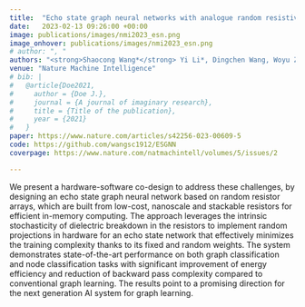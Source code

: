 ```yaml
---
title:  "Echo state graph neural networks with analogue random resistive memory arrays"
date:   2023-02-13 09:26:00 +00:00
image: publications/images/nmi2023_esn.png
image_onhover: publications/images/nmi2023_esn.png
# author: ", "
authors: "<strong>Shaocong Wang*</strong> Yi Li*, Dingchen Wang, Woyu Zhang, Xi Chen, Danian Dong, Songqi Wang, Xumeng Zhang, Peng Lin, Claudio Gallicchio, Xiaoxin Xu, Qi Liu, Kwang-Ting Cheng, Zhongrui Wang, Dashan Shang, Ming Liu"
venue: "Nature Machine Intelligence"
# bib: |
#   @article{Doe2021,
#     author = {Doe J.},
#     journal = {A journal of imaginary research},
#     title = {Title of the publication},
#     year = {2021}
#   }
paper: https://www.nature.com/articles/s42256-023-00609-5 
code: https://github.com/wangsc1912/ESGNN
coverpage: https://www.nature.com/natmachintell/volumes/5/issues/2

---
```


We present a hardware-software co-design to address these challenges, by designing an echo state graph neural network based on random resistor arrays, which are built from low-cost, nanoscale and stackable resistors for efficient in-memory computing. The approach leverages the intrinsic stochasticity of dielectric breakdown in the resistors to implement random projections in hardware for an echo state network that effectively minimizes the training complexity thanks to its fixed and random weights. The system demonstrates state-of-the-art performance on both graph classification and node classification tasks with significant improvement of energy efficiency and reduction of backward pass complexity compared to conventional graph learning. The results point to a promising direction for the next generation AI system for graph learning.